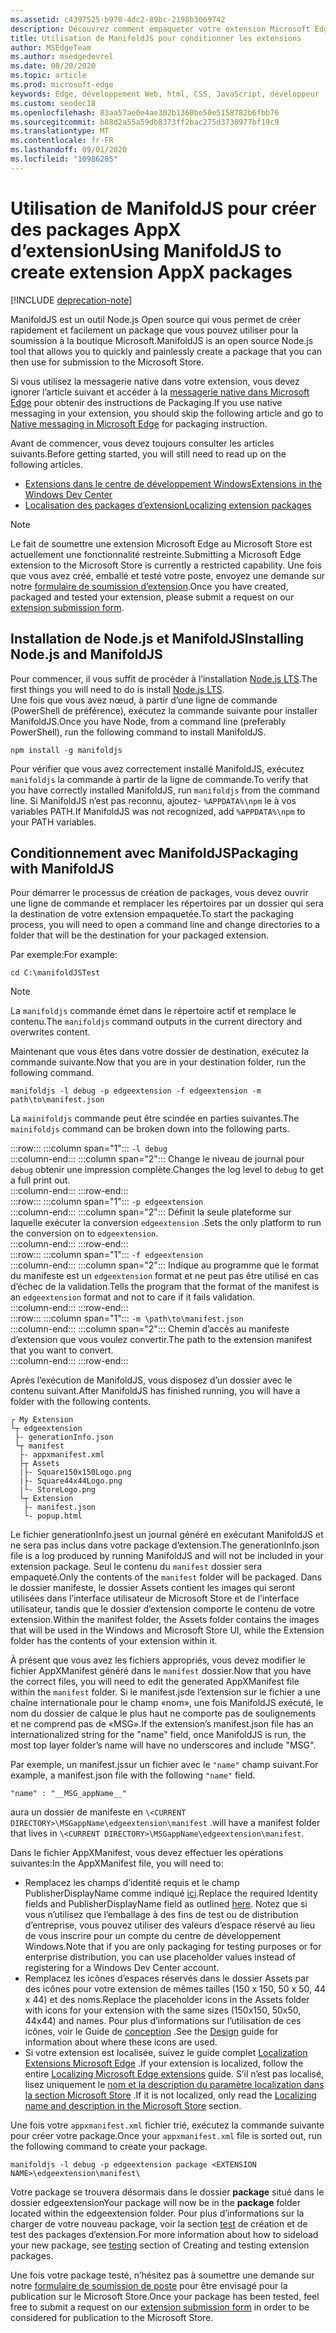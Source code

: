 ```yaml
---
ms.assetid: c4397525-b978-4dc2-89bc-2198b3069742
description: Découvrez comment empaqueter votre extension Microsoft Edge en un clin d’esprit avec ManifoldJS, l’outil d’ouverture de sources Node.js.
title: Utilisation de ManifoldJS pour conditionner les extensions
author: MSEdgeTeam
ms.author: msedgedevrel
ms.date: 08/20/2020
ms.topic: article
ms.prod: microsoft-edge
keywords: Edge, développement Web, html, CSS, JavaScript, développeur
ms.custom: seodec18
ms.openlocfilehash: 83aa57ae0e4ae302b1360be50e5158782b6fbb76
ms.sourcegitcommit: b88d2a55a59db8373ff2bac275d3730977bf19c9
ms.translationtype: MT
ms.contentlocale: fr-FR
ms.lasthandoff: 09/01/2020
ms.locfileid: "10986205"
---
```

# <span data-ttu-id="dae62-104">Utilisation de ManifoldJS pour créer des packages AppX d’extension</span><span class="sxs-lookup"><span data-stu-id="dae62-104">Using ManifoldJS to create extension AppX packages</span></span>  

[!INCLUDE [deprecation-note](../../includes/deprecation-note.md)]  

<span data-ttu-id="dae62-105">ManifoldJS est un outil Node.js Open source qui vous permet de créer rapidement et facilement un package que vous pouvez utiliser pour la soumission à la boutique Microsoft.</span><span class="sxs-lookup"><span data-stu-id="dae62-105">ManifoldJS is an open source Node.js tool that allows you to quickly and painlessly create a package that you can then use for submission to the Microsoft Store.</span></span>  

<span data-ttu-id="dae62-106">Si vous utilisez la messagerie native dans votre extension, vous devez ignorer l’article suivant et accéder à la [messagerie native dans Microsoft Edge](../native-messaging.md#creating-an-extension-with-native-messaging) pour obtenir des instructions de Packaging.</span><span class="sxs-lookup"><span data-stu-id="dae62-106">If you use native messaging in your extension, you should skip the following article and go to [Native messaging in Microsoft Edge](../native-messaging.md#creating-an-extension-with-native-messaging) for packaging instruction.</span></span>  

<span data-ttu-id="dae62-107">Avant de commencer, vous devez toujours consulter les articles suivants.</span><span class="sxs-lookup"><span data-stu-id="dae62-107">Before getting started, you will still need to read up on the following articles.</span></span>  

*   [<span data-ttu-id="dae62-108">Extensions dans le centre de développement Windows</span><span class="sxs-lookup"><span data-stu-id="dae62-108">Extensions in the Windows Dev Center</span></span>](./extensions-in-the-windows-dev-center.md)  
*   [<span data-ttu-id="dae62-109">Localisation des packages d’extension</span><span class="sxs-lookup"><span data-stu-id="dae62-109">Localizing extension packages</span></span>](./localizing-extension-packages.md)  

> [!NOTE]
> <span data-ttu-id="dae62-110">Le fait de soumettre une extension Microsoft Edge au Microsoft Store est actuellement une fonctionnalité restreinte.</span><span class="sxs-lookup"><span data-stu-id="dae62-110">Submitting a Microsoft Edge extension to the Microsoft Store is currently a restricted capability.</span></span>  <span data-ttu-id="dae62-111">Une fois que vous avez créé, emballé et testé votre poste, envoyez une demande sur notre [formulaire de soumission d’extension](https://developer.microsoft.com/microsoft-edge/extensions/requests).</span><span class="sxs-lookup"><span data-stu-id="dae62-111">Once you have created, packaged and tested your extension, please submit a request on our [extension submission form](https://developer.microsoft.com/microsoft-edge/extensions/requests).</span></span>  

## <span data-ttu-id="dae62-112">Installation de Node.js et ManifoldJS</span><span class="sxs-lookup"><span data-stu-id="dae62-112">Installing Node.js and ManifoldJS</span></span>  

<span data-ttu-id="dae62-113">Pour commencer, il vous suffit de procéder à l’installation [Node.js LTS](https://nodejs.org/en/download).</span><span class="sxs-lookup"><span data-stu-id="dae62-113">The first things you will need to do is install [Node.js LTS](https://nodejs.org/en/download).</span></span>  
<span data-ttu-id="dae62-114">Une fois que vous avez nœud, à partir d’une ligne de commande (PowerShell de préférence), exécutez la commande suivante pour installer ManifoldJS.</span><span class="sxs-lookup"><span data-stu-id="dae62-114">Once you have Node, from a command line (preferably PowerShell), run the following command to install ManifoldJS.</span></span>  

```shell
npm install -g manifoldjs
```  

<span data-ttu-id="dae62-115">Pour vérifier que vous avez correctement installé ManifoldJS, exécutez `manifoldjs` la commande à partir de la ligne de commande.</span><span class="sxs-lookup"><span data-stu-id="dae62-115">To verify that you have correctly installed ManifoldJS, run `manifoldjs` from the command line.</span></span> <span data-ttu-id="dae62-116">Si ManifoldJS n’est pas reconnu, ajoutez- `%APPDATA%\npm` le à vos variables PATH.</span><span class="sxs-lookup"><span data-stu-id="dae62-116">If ManifoldJS was not recognized, add `%APPDATA%\npm` to your PATH variables.</span></span>  

## <span data-ttu-id="dae62-117">Conditionnement avec ManifoldJS</span><span class="sxs-lookup"><span data-stu-id="dae62-117">Packaging with ManifoldJS</span></span>  

<span data-ttu-id="dae62-118">Pour démarrer le processus de création de packages, vous devez ouvrir une ligne de commande et remplacer les répertoires par un dossier qui sera la destination de votre extension empaquetée.</span><span class="sxs-lookup"><span data-stu-id="dae62-118">To start the packaging process, you will need to open a command line and change directories to a folder that will be the destination for your packaged extension.</span></span>  

<span data-ttu-id="dae62-119">Par exemple:</span><span class="sxs-lookup"><span data-stu-id="dae62-119">For example:</span></span>

```shell
cd C:\manifoldJSTest
```  

> [!NOTE]
> <span data-ttu-id="dae62-120">La `manifoldjs` commande émet dans le répertoire actif et remplace le contenu.</span><span class="sxs-lookup"><span data-stu-id="dae62-120">The `manifoldjs` command outputs in the current directory and overwrites content.</span></span>  

<span data-ttu-id="dae62-121">Maintenant que vous êtes dans votre dossier de destination, exécutez la commande suivante.</span><span class="sxs-lookup"><span data-stu-id="dae62-121">Now that you are in your destination folder, run the following command.</span></span>  

```shell
manifoldjs -l debug -p edgeextension -f edgeextension -m path\to\manifest.json
```  

<span data-ttu-id="dae62-122">La `mainifoldjs` commande peut être scindée en parties suivantes.</span><span class="sxs-lookup"><span data-stu-id="dae62-122">The `mainifoldjs` command can be broken down into the following parts.</span></span>  

:::row:::
   :::column span="1":::
      `-l debug`  
   :::column-end:::
   :::column span="2":::
      <span data-ttu-id="dae62-123">Change le niveau de journal pour `debug` obtenir une impression complète.</span><span class="sxs-lookup"><span data-stu-id="dae62-123">Changes the log level to `debug` to get a full print out.</span></span>  
   :::column-end:::
:::row-end:::  
:::row:::
   :::column span="1":::
      `-p edgeextension`  
   :::column-end:::
   :::column span="2":::
      <span data-ttu-id="dae62-124">Définit la seule plateforme sur laquelle exécuter la conversion `edgeextension` .</span><span class="sxs-lookup"><span data-stu-id="dae62-124">Sets the only platform to run the conversion on to `edgeextension`.</span></span>  
   :::column-end:::
:::row-end:::  
:::row:::
   :::column span="1":::
      `-f edgeextension`  
   :::column-end:::
   :::column span="2":::
      <span data-ttu-id="dae62-125">Indique au programme que le format du manifeste est un `edgeextension` format et ne peut pas être utilisé en cas d’échec de la validation.</span><span class="sxs-lookup"><span data-stu-id="dae62-125">Tells the program that the format of the manifest is an `edgeextension` format and not to care if it fails validation.</span></span>  
   :::column-end:::
:::row-end:::  
:::row:::
   :::column span="1":::
      `-m \path\to\manifest.json`  
   :::column-end:::
   :::column span="2":::
      <span data-ttu-id="dae62-126">Chemin d’accès au manifeste d’extension que vous voulez convertir.</span><span class="sxs-lookup"><span data-stu-id="dae62-126">The path to the extension manifest that you want to convert.</span></span>  
   :::column-end:::
:::row-end:::  

<span data-ttu-id="dae62-127">Après l’exécution de ManifoldJS, vous disposez d’un dossier avec le contenu suivant.</span><span class="sxs-lookup"><span data-stu-id="dae62-127">After ManifoldJS has finished running, you will have a folder with the following contents.</span></span>  

```text
┌ My Extension
└┬ edgeextension
 ├- generationInfo.json
 └┬ manifest
  ├- appxmanifest.xml
  ├┬ Assets
  |├- Square150x150Logo.png
  |├- Square44x44Logo.png
  |└- StoreLogo.png    
  └┬ Extension
   ├- manifest.json
   └- popup.html
```  
<!-- 
    My Extension
        edgeextension
            generationInfo.json
            manifest
                   appxmanifest.xml
                Assets
                    Square150x150Logo.png
                    Square44x44Logo.png
                    StoreLogo.png    
                Extension
                    manifest.json
                    popup.html
                    ...
                ...
-->  

<span data-ttu-id="dae62-128">Le fichier generationInfo.jsest un journal généré en exécutant ManifoldJS et ne sera pas inclus dans votre package d’extension.</span><span class="sxs-lookup"><span data-stu-id="dae62-128">The generationInfo.json file is a log produced by running ManifoldJS and will not be included in your extension package.</span></span> <span data-ttu-id="dae62-129">Seul le contenu du `manifest` dossier sera empaqueté.</span><span class="sxs-lookup"><span data-stu-id="dae62-129">Only the contents of the `manifest` folder will be packaged.</span></span> <span data-ttu-id="dae62-130">Dans le dossier manifeste, le dossier Assets contient les images qui seront utilisées dans l’interface utilisateur de Microsoft Store et de l’interface utilisateur, tandis que le dossier d’extension comporte le contenu de votre extension.</span><span class="sxs-lookup"><span data-stu-id="dae62-130">Within the manifest folder, the Assets folder contains the images that will be used in the Windows and Microsoft Store UI, while the Extension folder has the contents of your extension within it.</span></span>  

<span data-ttu-id="dae62-131">À présent que vous avez les fichiers appropriés, vous devez modifier le fichier AppXManifest généré dans le `manifest` dossier.</span><span class="sxs-lookup"><span data-stu-id="dae62-131">Now that you have the correct files, you will need to edit the generated AppXManifest file within the `manifest` folder.</span></span> <span data-ttu-id="dae62-132">Si le manifest.jsde l’extension sur le fichier a une chaîne internationale pour le champ «nom», une fois ManifoldJS exécuté, le nom du dossier de calque le plus haut ne comporte pas de soulignements et ne comprend pas de «MSG».</span><span class="sxs-lookup"><span data-stu-id="dae62-132">If the extension’s manifest.json file has an internationalized string for the "name" field, once ManifoldJS is run, the most top layer folder’s name will have no underscores and include "MSG".</span></span>

<span data-ttu-id="dae62-133">Par exemple, un manifest.jssur un fichier avec le `"name"` champ suivant.</span><span class="sxs-lookup"><span data-stu-id="dae62-133">For example, a manifest.json file with the following `"name"` field.</span></span>  

```shell
"name" : "__MSG_appName__"
```  

<span data-ttu-id="dae62-134">aura un dossier de manifeste en `\<CURRENT DIRECTORY>\MSGappName\edgeextension\manifest` .</span><span class="sxs-lookup"><span data-stu-id="dae62-134">will have a manifest folder that lives in `\<CURRENT DIRECTORY>\MSGappName\edgeextension\manifest`.</span></span>  

<span data-ttu-id="dae62-135">Dans le fichier AppXManifest, vous devez effectuer les opérations suivantes:</span><span class="sxs-lookup"><span data-stu-id="dae62-135">In the AppXManifest file, you will need to:</span></span>  

 *   <span data-ttu-id="dae62-136">Remplacez les champs d’identité requis et le champ PublisherDisplayName comme indiqué [ici](./creating-and-testing-extension-packages.md#app-identity-template-values).</span><span class="sxs-lookup"><span data-stu-id="dae62-136">Replace the required Identity fields and PublisherDisplayName field as outlined [here](./creating-and-testing-extension-packages.md#app-identity-template-values).</span></span> <span data-ttu-id="dae62-137">Notez que si vous n’utilisez que l’emballage à des fins de test ou de distribution d’entreprise, vous pouvez utiliser des valeurs d’espace réservé au lieu de vous inscrire pour un compte du centre de développement Windows.</span><span class="sxs-lookup"><span data-stu-id="dae62-137">Note that if you are only packaging for testing purposes or for enterprise distribution, you can use placeholder values instead of registering for a Windows Dev Center account.</span></span>  
 *   <span data-ttu-id="dae62-138">Remplacez les icônes d’espaces réservés dans le dossier Assets par des icônes pour votre extension de mêmes tailles (150 x 150, 50 x 50, 44 x 44) et des noms.</span><span class="sxs-lookup"><span data-stu-id="dae62-138">Replace the placeholder icons in the Assets folder with icons for your extension with the same sizes (150x150, 50x50, 44x44) and names.</span></span> <span data-ttu-id="dae62-139">Pour plus d’informations sur l’utilisation de ces icônes, voir le Guide de [conception](./../design.md#icons-for-packaging) .</span><span class="sxs-lookup"><span data-stu-id="dae62-139">See the [Design](./../design.md#icons-for-packaging) guide for information about where these icons are used.</span></span>  
 *   <span data-ttu-id="dae62-140">Si votre extension est localisée, suivez le guide complet [Localization Extensions Microsoft Edge](./localizing-extension-packages.md) .</span><span class="sxs-lookup"><span data-stu-id="dae62-140">If your extension is localized, follow the entire [Localizing Microsoft Edge extensions](./localizing-extension-packages.md) guide.</span></span> <span data-ttu-id="dae62-141">S’il n’est pas localisé, lisez uniquement le [nom et la description du paramètre localization dans la section Microsoft Store](./localizing-extension-packages.md#localizing-name-and-description-in-the-microsoft-store) .</span><span class="sxs-lookup"><span data-stu-id="dae62-141">If it is not localized, only read the [Localizing name and description in the Microsoft Store](./localizing-extension-packages.md#localizing-name-and-description-in-the-microsoft-store) section.</span></span>  

<span data-ttu-id="dae62-142">Une fois votre `appxmanifest.xml` fichier trié, exécutez la commande suivante pour créer votre package.</span><span class="sxs-lookup"><span data-stu-id="dae62-142">Once your `appxmanifest.xml` file is sorted out, run the following command to create your package.</span></span>  

```shell
manifoldjs -l debug -p edgeextension package <EXTENSION NAME>\edgeextension\manifest\
```  

<span data-ttu-id="dae62-143">Votre package se trouvera désormais dans le dossier **package** situé dans le dossier edgeextension</span><span class="sxs-lookup"><span data-stu-id="dae62-143">Your package will now be in the **package** folder located within the edgeextension folder.</span></span> <span data-ttu-id="dae62-144">Pour plus d’informations sur la charger de votre nouveau package, voir la section [test](./creating-and-testing-extension-packages.md#testing-an-appx-package) de création et de test des packages d’extension.</span><span class="sxs-lookup"><span data-stu-id="dae62-144">For more information about how to sideload your new package, see [testing](./creating-and-testing-extension-packages.md#testing-an-appx-package) section of Creating and testing extension packages.</span></span>  

<span data-ttu-id="dae62-145">Une fois votre package testé, n’hésitez pas à soumettre une demande sur notre [formulaire de soumission de poste](https://aka.ms/extension-request) pour être envisagé pour la publication sur le Microsoft Store.</span><span class="sxs-lookup"><span data-stu-id="dae62-145">Once your package has been tested, feel free to submit a request on our [extension submission form](https://aka.ms/extension-request) in order to be considered for publication to the Microsoft Store.</span></span>  
